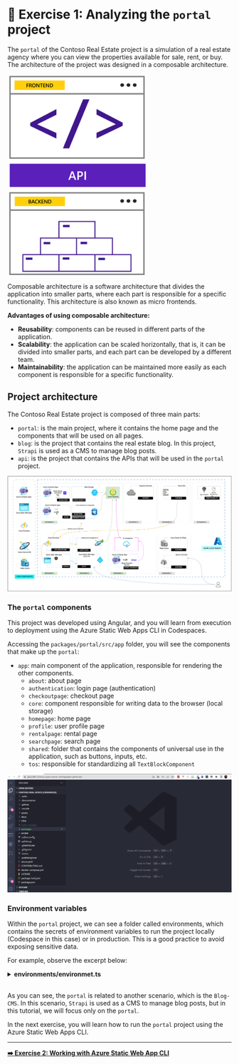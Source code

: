 # 🔎 Exercise 1: Analyzing the `portal` project

The `portal` of the Contoso Real Estate project is a simulation of a real estate agency where you can view the properties available for sale, rent, or buy. The architecture of the project was designed in a composable architecture.

<img src="./images/composable-architecture-example.png" title="Composable Architecture Diagram" height="450" />

Composable architecture is a software architecture that divides the application into smaller parts, where each part is responsible for a specific functionality. This architecture is also known as micro frontends.

**Advantages of using composable architecture:**

- **Reusability**: components can be reused in different parts of the application.
- **Scalability**: the application can be scaled horizontally, that is, it can be divided into smaller parts, and each part can be developed by a different team.
- **Maintainability**: the application can be maintained more easily as each component is responsible for a specific functionality.

## Project architecture

The Contoso Real Estate project is composed of three main parts:

- `portal`: is the main project, where it contains the home page and the components that will be used on all pages.
- `blog`: is the project that contains the real estate blog. In this project, `Strapi` is used as a CMS to manage blog posts.
- `api`: is the project that contains the APIs that will be used in the `portal` project.

![Contoso Real Estate Diagram](./images/e2e-full-horizontal.drawio.png)

### The `portal` components

This project was developed using Angular, and you will learn from execution to deployment using the Azure Static Web Apps CLI in Codespaces.

Accessing the `packages/portal/src/app` folder, you will see the components that make up the `portal`:

- `app`: main component of the application, responsible for rendering the other components.
  - `about`: about page
  - `authentication`: login page (authentication)
  - `checkoutpage`: checkout page
  - `core`: component responsible for writing data to the browser (local storage)
  - `homepage`: home page
  - `profile`: user profile page
  - `rentalpage`: rental page
  - `searchpage`: search page
  - `shared`: folder that contains the components of universal use in the application, such as buttons, inputs, etc.
  - `tos`: responsible for standardizing all `TextBlockComponent`

![Componentes](./images/gif-arquitetura-portal.gif)

### Environment variables

Within the `portal` project, we can see a folder called environments, which contains the secrets of environment variables to run the project locally (Codespace in this case) or in production. This is a good practice to avoid exposing sensitive data.

For example, observe the excerpt below:

<details><summary><b>environments/environmet.ts</b></summary>
<br/>

  ```ts
    export const environment = {
      production: false,
      blogUrl: 'http://localhost:3000',
      isCodespaces: process.env["CODESPACE_NAME"] ? true : false,
      strapiGraphQlUriInCodespace: `https://${process.env["CODESPACE_NAME"]}-1337.${process.env["GITHUB_CODESPACES_PORT_FORWARDING_DOMAIN"]}/graphql`,
      strapiGraphQlUriFallback: 'http://localhost:1337/graphql'
    };
  ```

</details>
<br/>

As you can see, the `portal` is related to another scenario, which is the `Blog-CMS`. In this scenario, `Strapi` is used as a CMS to manage blog posts, but in this tutorial, we will focus only on the `portal`.

In the next exercise, you will learn how to run the `portal` project using the Azure Static Web Apps CLI.

---

[**➡️ Exercise 2: Working with Azure Static Web App CLI**](./04-exercise-swa-cli.md)
